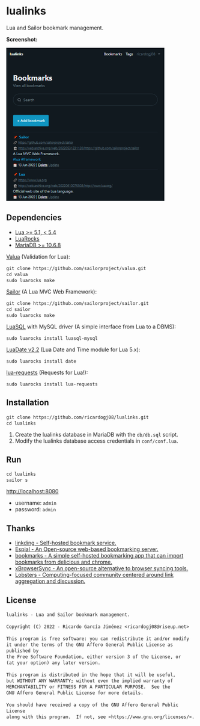 # lualinks

Lua and Sailor bookmark management.

**Screenshot:**

![Screenshot](/screenshot.png?raw=true "Screenshot")

## Dependencies

* [Lua >= 5.1, < 5.4](https://www.lua.org/home.html)
* [LuaRocks](https://luarocks.org/)
* [MariaDB >= 10.6.8](https://mariadb.org/)

[Valua](https://github.com/sailorproject/valua) (Validation for Lua):

    git clone https://github.com/sailorproject/valua.git
    cd valua
    sudo luarocks make

[Sailor](https://github.com/sailorproject/sailor) (A Lua MVC Web Framework):

    git clone https://github.com/sailorproject/sailor.git
    cd sailor
    sudo luarocks make

[LuaSQL](https://github.com/keplerproject/luasql) with MySQL driver (A simple interface from Lua to a DBMS):

    sudo luarocks install luasql-mysql

[LuaDate v2.2](https://github.com/Tieske/date) (Lua Date and Time module for Lua 5.x):

    sudo luarocks install date

[lua-requests](https://github.com/JakobGreen/lua-requests) (Requests for Lua!):

    sudo luarocks install lua-requests

## Installation

    git clone https://github.com/ricardogj08/lualinks.git
    cd lualinks

1. Create the lualinks database in MariaDB with the `db/db.sql` script.
2. Modify the lualinks database access credentials in `conf/conf.lua`.

## Run

    cd lualinks
    sailor s

<http://localhost:8080>

* username: `admin`
* password: `admin`

## Thanks

* [linkding - Self-hosted bookmark service.](https://github.com/sissbruecker/linkding)
* [Espial - An Open-source web-based bookmarking server.](https://github.com/jonschoning/espial)
* [bookmarks - A simple self-hosted bookmarking app that can import bookmarks from delicious and chrome.](https://github.com/dyu/bookmarks)
* [xBrowserSync - An open-source alternative to browser syncing tools.](https://www.xbrowsersync.org/)
* [Lobsters - Computing-focused community centered around link aggregation and discussion.](https://github.com/lobsters/lobsters)

## License

    lualinks - Lua and Sailor bookmark management.

    Copyright (C) 2022 - Ricardo García Jiménez <ricardogj08@riseup.net>

    This program is free software: you can redistribute it and/or modify
    it under the terms of the GNU Affero General Public License as published by
    the Free Software Foundation, either version 3 of the License, or
    (at your option) any later version.

    This program is distributed in the hope that it will be useful,
    but WITHOUT ANY WARRANTY; without even the implied warranty of
    MERCHANTABILITY or FITNESS FOR A PARTICULAR PURPOSE.  See the
    GNU Affero General Public License for more details.

    You should have received a copy of the GNU Affero General Public License
    along with this program.  If not, see <https://www.gnu.org/licenses/>.
